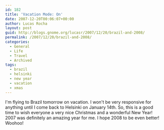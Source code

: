 ```yaml
---
id: 182
title: 'Vacation Mode: On'
date: 2007-12-20T00:06:07+00:00
author: Lucas Rocha
layout: post
guid: http://blogs.gnome.org/lucasr/2007/12/20/brazil-and-2008/
permalink: /2007/12/20/brazil-and-2008/
categories:
  - General
  - Life
  - Travel
  - Archived
tags:
  - brazil
  - helsinki
  - new year
  - vacation
  - xmas
---
```

I'm flying to Brazil tomorrow on vacation. I won't be very responsive for
anything until I come back to Helsinki on January 14th. So, this is a good time
to wish everyone a very nice Christmas and a wonderful New Year! 2007 was
definitely an amazing year for me. I hope 2008 to be even better! Woohoo!
